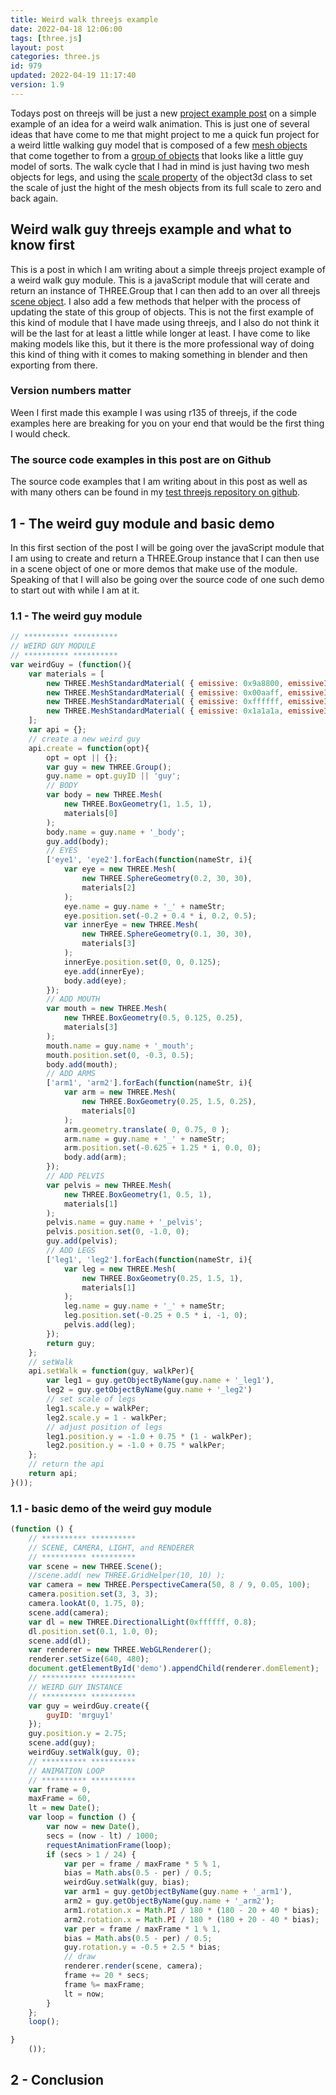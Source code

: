 ```yaml
---
title: Weird walk threejs example
date: 2022-04-18 12:06:00
tags: [three.js]
layout: post
categories: three.js
id: 979
updated: 2022-04-19 11:17:40
version: 1.9
---
```


Todays post on threejs will be just a new [project example post](/2021/02/19/threejs-examples/) on a simple example of an idea for a weird walk animation. This is just one of several ideas that have come to me that might project to me a quick fun project for a weird little walking guy model that is composed of a few [mesh objects](/2018/05/04/threejs-mesh/) that come together to from a [group of objects](/2018/05/16/threejs-grouping-mesh-objects/) that looks like a little guy model of sorts. The walk cycle that I had in mind is just having two mesh objects for legs, and using the [scale property](/2021/05/11/threejs-object3d-scale/) of the object3d class to set the scale of just the hight of the mesh objects from its full scale to zero and back again.

<!-- more -->

## Weird walk guy threejs example and what to know first

This is a post in which I am writing about a simple threejs project example of a weird walk guy module. This is a javaScript module that will cerate and return an instance of THREE.Group that I can then add to an over all threejs [scene object](/2018/05/03/threejs-scene/). I also add a few methods that helper with the process of updating the state of this group of objects. This is not the first example of this kind of module that I have made using threejs, and I also do not think it will be the last for at least a little while longer at least. I have come to like making models like this, but it there is the more professional way of doing this kind of thing with it comes to making something in blender and then exporting from there.

### Version numbers matter

Ween I first made this example I was using r135 of threejs, if the code examples here are breaking for you on your end that would be the first thing I would check.

### The source code examples in this post are on Github

The source code examples that I am writing about in this post as well as with many others can be found in my [test threejs repository on github](https://github.com/dustinpfister/test_threejs/tree/master/views/forpost/threejs-examples-weird-walk-one).

## 1 - The weird guy module and basic demo

In this first section of the post I will be going over the javaScript module that I am using to create and return a THREE.Group instance that I can then use in a scene object of one or more demos that make use of the module. Speaking of that I will also be going over the source code of one such demo to start out with while I am at it.

### 1.1 - The weird guy module

```js
// ********** **********
// WEIRD GUY MODULE
// ********** **********
var weirdGuy = (function(){
    var materials = [
        new THREE.MeshStandardMaterial( { emissive: 0x9a8800, emissiveIntensity: 0.5, wireframe:false } ),
        new THREE.MeshStandardMaterial( { emissive: 0x00aaff, emissiveIntensity: 0.5 } ),
        new THREE.MeshStandardMaterial( { emissive: 0xffffff, emissiveIntensity: 0.5 } ),
        new THREE.MeshStandardMaterial( { emissive: 0x1a1a1a, emissiveIntensity: 0.5 } )
    ];
    var api = {};
    // create a new weird guy
    api.create = function(opt){
        opt = opt || {};
        var guy = new THREE.Group();
        guy.name = opt.guyID || 'guy';
        // BODY
        var body = new THREE.Mesh(
            new THREE.BoxGeometry(1, 1.5, 1),
            materials[0]
        );
        body.name = guy.name + '_body';
        guy.add(body);
        // EYES
        ['eye1', 'eye2'].forEach(function(nameStr, i){
            var eye = new THREE.Mesh(
                new THREE.SphereGeometry(0.2, 30, 30),
                materials[2]
            );
            eye.name = guy.name + '_' + nameStr;
            eye.position.set(-0.2 + 0.4 * i, 0.2, 0.5);
            var innerEye = new THREE.Mesh(
                new THREE.SphereGeometry(0.1, 30, 30),
                materials[3]
            );
            innerEye.position.set(0, 0, 0.125);
            eye.add(innerEye);
            body.add(eye);
        });
        // ADD MOUTH
        var mouth = new THREE.Mesh(
            new THREE.BoxGeometry(0.5, 0.125, 0.25),
            materials[3]
        );
        mouth.name = guy.name + '_mouth';
        mouth.position.set(0, -0.3, 0.5);
        body.add(mouth);
        // ADD ARMS
        ['arm1', 'arm2'].forEach(function(nameStr, i){
            var arm = new THREE.Mesh(
                new THREE.BoxGeometry(0.25, 1.5, 0.25),
                materials[0]
            );
            arm.geometry.translate( 0, 0.75, 0 );
            arm.name = guy.name + '_' + nameStr;
            arm.position.set(-0.625 + 1.25 * i, 0.0, 0);
            body.add(arm);
        });
        // ADD PELVIS
        var pelvis = new THREE.Mesh(
            new THREE.BoxGeometry(1, 0.5, 1),
            materials[1]
        );
        pelvis.name = guy.name + '_pelvis';
        pelvis.position.set(0, -1.0, 0);
        guy.add(pelvis);
        // ADD LEGS
        ['leg1', 'leg2'].forEach(function(nameStr, i){
            var leg = new THREE.Mesh(
                new THREE.BoxGeometry(0.25, 1.5, 1),
                materials[1]
            );
            leg.name = guy.name + '_' + nameStr;
            leg.position.set(-0.25 + 0.5 * i, -1, 0);
            pelvis.add(leg);
        });
        return guy;
    };
    // setWalk
    api.setWalk = function(guy, walkPer){
        var leg1 = guy.getObjectByName(guy.name + '_leg1'),
        leg2 = guy.getObjectByName(guy.name + '_leg2')
        // set scale of legs
        leg1.scale.y = walkPer;
        leg2.scale.y = 1 - walkPer;
        // adjust position of legs
        leg1.position.y = -1.0 + 0.75 * (1 - walkPer);
        leg2.position.y = -1.0 + 0.75 * walkPer;   
    };
    // return the api
    return api;
}());
```

### 1.1 - basic demo of the weird guy module

```js
(function () {
    // ********** **********
    // SCENE, CAMERA, LIGHT, and RENDERER
    // ********** **********
    var scene = new THREE.Scene();
    //scene.add( new THREE.GridHelper(10, 10) );
    var camera = new THREE.PerspectiveCamera(50, 8 / 9, 0.05, 100);
    camera.position.set(3, 3, 3);
    camera.lookAt(0, 1.75, 0);
    scene.add(camera);
    var dl = new THREE.DirectionalLight(0xffffff, 0.8);
    dl.position.set(0.1, 1.0, 0);
    scene.add(dl);
    var renderer = new THREE.WebGLRenderer();
    renderer.setSize(640, 480);
    document.getElementById('demo').appendChild(renderer.domElement);
    // ********** **********
    // WEIRD GUY INSTANCE
    // ********** **********
    var guy = weirdGuy.create({
        guyID: 'mrguy1'
    });
    guy.position.y = 2.75;
    scene.add(guy);
    weirdGuy.setWalk(guy, 0);
    // ********** **********
    // ANIMATION LOOP
    // ********** **********
    var frame = 0,
    maxFrame = 60,
    lt = new Date();
    var loop = function () {
        var now = new Date(),
        secs = (now - lt) / 1000;
        requestAnimationFrame(loop);
        if (secs > 1 / 24) {
            var per = frame / maxFrame * 5 % 1,
            bias = Math.abs(0.5 - per) / 0.5;
            weirdGuy.setWalk(guy, bias);
            var arm1 = guy.getObjectByName(guy.name + '_arm1'),
            arm2 = guy.getObjectByName(guy.name + '_arm2');
            arm1.rotation.x = Math.PI / 180 * (180 - 20 + 40 * bias);
            arm2.rotation.x = Math.PI / 180 * (180 + 20 - 40 * bias);
            var per = frame / maxFrame * 1 % 1,
            bias = Math.abs(0.5 - per) / 0.5;
            guy.rotation.y = -0.5 + 2.5 * bias;
            // draw
            renderer.render(scene, camera);
            frame += 20 * secs;
            frame %= maxFrame;
            lt = now;
        }
    };
    loop();

}
    ());

```

## 2 - Conclusion

